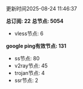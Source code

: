 更新时间2025-08-24 11:46:37

**总订阅: 22**
**总节点: 5054**
- vless节点: 6

**google ping有效节点: 131**
- ss节点: 80
- v2ray节点: 45
- trojan节点: 4
- ssr节点: 2
